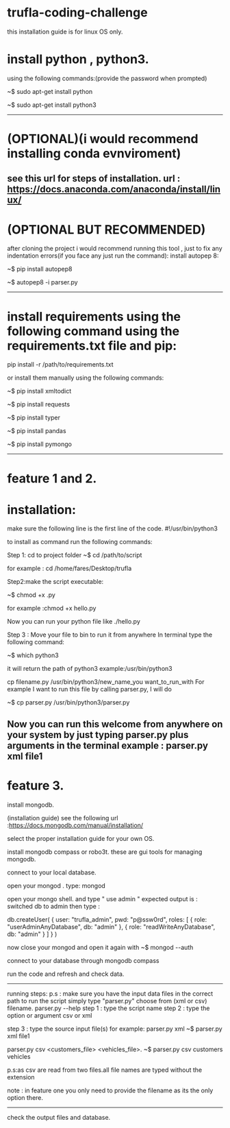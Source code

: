 # trufla-coding-challenge
this installation guide is for linux OS only.
# install python , python3.
using the following commands:(provide the password when prompted)

 ~$ sudo apt-get install python
 
 ~$ sudo apt-get install python3
  
---------------------------------------------------------------------------------------------------------------------------------------------
# (OPTIONAL)(i would recommend installing conda evnviroment)
see this url for steps of installation.
url : https://docs.anaconda.com/anaconda/install/linux/
---------------------------------------------------------------------------------------------------------------------------------------------
# (OPTIONAL BUT RECOMMENDED)
after cloning the project i would recommend running this tool , just to fix any indentation errors(if you face any just run the command):
install autopep 8:

~$ pip install autopep8
 
~$ autopep8 -i parser.py
 
--------------------------------------------------------------------------------------------------------------------------------------------
# install requirements using the following command using the requirements.txt file and pip:
pip install -r /path/to/requirements.txt

or install them manually using the following commands:

~$ pip install xmltodict

~$ pip install requests

~$ pip install typer

~$ pip install pandas

~$ pip install pymongo

-----------------------------------------------------------------------------------------------------------------------------------------------
# feature 1 and 2.
# installation:
make sure the following line is the first line of the code.
#!/usr/bin/python3

to install as command run the following commands:

 Step 1: cd to project folder
 ~$ cd /path/to/script

for example : cd /home/fares/Desktop/trufla

 Step2:make the script executable:
 
 ~$ chmod +x <scriptname>.py

for example :chmod +x hello.py


Now you can run your python file like ./hello.py

 Step 3 : Move your file to bin to run it from anywhere
In terminal type the following command:

~$ which python3

it will return the path of python3
example:/usr/bin/python3


cp filename.py /usr/bin/python3/new_name_you want_to_run_with
For example I want to run this file by calling parser.py, I will do

~$ cp parser.py /usr/bin/python3/parser.py

Now you can run this welcome from anywhere on your system by just typing parser.py plus arguments in the terminal
example : parser.py xml file1
----------------------------------------------------------------------------------------------------------------------------------------------
  
# feature 3.

install mongodb.

(installation guide)
see the following url :https://docs.mongodb.com/manual/installation/

select the proper installation guide for your own OS.

install mongodb compass or robo3t.
these are gui tools for managing mongodb.

connect to your local database.

open your mongod .
type: mongod

open your mongo shell. and type " use admin "
expected output is : switched db to admin
then type :

db.createUser(
  {
    user: "trufla_admin",
    pwd: "p@ssw0rd",
    roles: [
      { role: "userAdminAnyDatabase", db: "admin" },
      { role: "readWriteAnyDatabase", db: "admin" }
    ]
  }
)

now close your mongod and open it again with
~$ mongod --auth

connect to your database through mongodb compass

run the code
and refresh and check data.

---------------------------------------------------------------------------------------------------------------------------------------------------

running steps:
p.s : make sure you have the input data files in the correct path
to run the script simply type "parser.py" choose from (xml or csv) filename. parser.py --help
step 1 :
type the script name
step 2 :
type the option or argument csv or xml

step 3 :
type the source input file(s)
for example:
parser.py xml <filename>
~$ parser.py xml file1

parser.py csv <customers_file> <vehicles_file>.
~$ parser.py csv customers vehicles

p.s:as csv are read from two files.all file names are typed without the extension

note : in feature one you only need to provide the filename as its the only option there.

------------------------------------------------------------------------------------------------------------------------------------------------------------------
check the output files and database.

